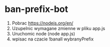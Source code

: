 # ban-prefix-bot

1. Pobrac https://nodejs.org/en/
2. Uzupelnic wymagane zmienne w pliku app.js
3. Uruchomic node (node app.js)
4. wpisac na czacie !banall wybranyPrefix
